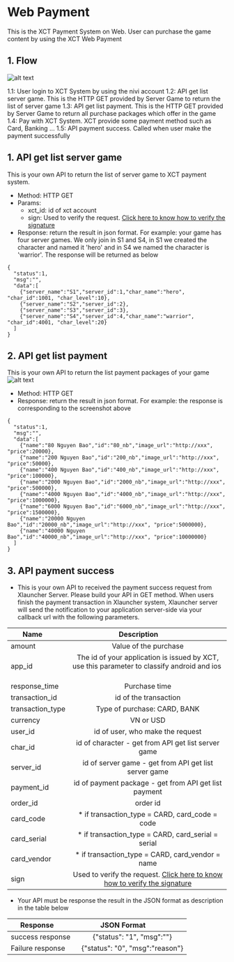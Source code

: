 # Web Payment
This is the XCT Payment System on Web. User can purchase the game content by using the XCT Web Payment
## 1. Flow
![alt text](https://github.com/xctcorporation/ServerIntegration/blob/master/web_payment_flow.jpg)

1.1: User login to XCT System by using the nivi account
1.2: API get list server game. This is the HTTP GET provided by Server Game to return the list of server game 
1.3: API get list payment. This is the HTTP GET provided by Server Game to return all purchase packages which offer in the game
1.4: Pay with XCT System. XCT provide some payment method such as Card, Banking ...
1.5: API payment success. Called when user make the payment successfully

## 1. API get list server game
This is your own API to return the list of server game to XCT payment system.
- Method: HTTP GET
- Params: 
  + xct_id: id of xct account
  + sign: Used to verify the request. [Click here to know how to verify the signature](https://github.com/xctcorporation/ServerIntegration/blob/master/HowToCreateSignature.md)
- Response: return the result in json format. For example: your game has four server games. We only join in S1 and S4, in S1 we created the character and named it 'hero' and in S4 we named the character is 'warrior'. The response will be returned as below
```
{
  "status":1,
  "msg":"",
  "data":[
    {"server_name":"S1","server_id":1,"char_name":"hero", "char_id":1001, "char_level":10},
    {"server_name":"S2","server_id":2},
    {"server_name":"S3","server_id":3},
    {"server_name":"S4","server_id":4,"char_name":"warrior", "char_id":4001, "char_level":20}
  ]
}
```

## 2. API get list payment
This is your own API to return the list payment packages of your game
![alt text](https://github.com/xctcorporation/ServerIntegration/blob/master/payment_packages.png)

- Method: HTTP GET
- Response: return the result in json format. For example: the response is corresponding to the screenshot above
```
{
  "status":1,
  "msg":"",
  "data":[
    {"name":"80 Nguyen Bao","id":"80_nb","image_url":"http://xxx", "price":20000},
    {"name":"200 Nguyen Bao","id":"200_nb","image_url":"http://xxx", "price":50000},
    {"name":"400 Nguyen Bao","id":"400_nb","image_url":"http://xxx", "price":100000},
    {"name":"2000 Nguyen Bao","id":"2000_nb","image_url":"http://xxx", "price":500000},
    {"name":"4000 Nguyen Bao","id":"4000_nb","image_url":"http://xxx", "price":1000000},
    {"name":"6000 Nguyen Bao","id":"6000_nb","image_url":"http://xxx", "price":1500000},
    {"name":"20000 Nguyen Bao","id":"20000_nb","image_url":"http://xxx", "price":5000000},
    {"name":"40000 Nguyen Bao","id":"40000_nb","image_url":"http://xxx", "price":10000000}
  ]
}
```

## 3. API payment success
- This is your own API to received the payment success request from Xlauncher Server. Please build your API in GET method. When users finish the payment transaction in Xlauncher system, Xlauncher server will send the notification to your application server-side via your callback url with the following parameters.

| Name        | Description           |
| ------------- |:-------------:|
| amount      | Value of the purchase |
| app_id      | The id of your application is issued by XCT, use this parameter to classify android and ios       |
| response_time | Purchase time|
| transaction_id | id of the transaction|
| transaction_type | Type of purchase: CARD, BANK|
| currency | VN or USD |
| user_id | id of user, who make the request|
| char_id | id of character - get from API get list server game|
| server_id | id of server game - get from API get list server game|
| payment_id | id of payment package - get from API get list payment|
| order_id | order id|
| card_code | * if transaction_type = CARD, card_code = code|
| card_serial | * if transaction_type = CARD, card_serial = serial|
| card_vendor | * if transaction_type = CARD, card_vendor = name|
| sign | Used to verify the request. [Click here to know how to verify the signature](https://github.com/xctcorporation/ServerIntegration/blob/master/HowToCreateSignature.md) |

- Your API must be response the result in the JSON format as description in the table below

| Response        |JSON Format            |
| ------------- |:-------------:|
| success response      | {"status": "1", "msg":""} |
| Failure response      | {"status": "0", "msg":"reason"} |
